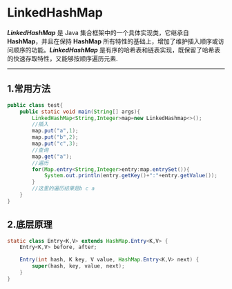# LinkedHashMap

***LinkedHashMap*** 是 Java 集合框架中的一个具体实现类，它继承自 **HashMap**，并且在保持 **HashMap** 所有特性的基础上，增加了维护插入顺序或访问顺序的功能。***LinkedHashMap*** 是有序的哈希表和链表实现，既保留了哈希表的快速存取特性，又能够按顺序遍历元素.

---

##  1.常用方法

```java
public class test{
    public static void main(String[] args){
        LinkedHashMap<String,Integer>map=new LinkedHashmap<>();
        //插入
        map.put("a",1);
        map.put("b",2);
        map.put("c",3);
        //查询
        map.get("a");
        //遍历
        for(Map.entry<String,Integer>entry:map.entrySet()){
            System.out.println(entry.getKey()+":"+entry.getValue());
        }
        //这里的遍历结果是b c a
    }
}

```

## 2.底层原理

```java
static class Entry<K,V> extends HashMap.Entry<K,V> {
    Entry<K,V> before, after;

    Entry(int hash, K key, V value, HashMap.Entry<K,V> next) {
        super(hash, key, value, next);
    }
}
```